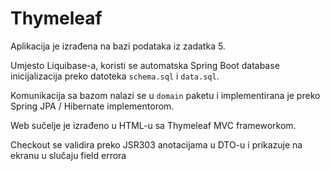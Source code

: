 # Thymeleaf

Aplikacija je izrađena na bazi podataka iz zadatka 5.

Umjesto Liquibase-a, koristi se automatska Spring Boot database inicijalizacija preko datoteka `schema.sql` i `data.sql`.

Komunikacija sa bazom nalazi se u `domain` paketu i implementirana je preko Spring JPA / Hibernate implementorom.

Web sučelje je izrađeno u HTML-u sa Thymeleaf MVC frameworkom.

Checkout se validira preko JSR303 anotacijama u DTO-u i prikazuje na ekranu u slučaju field errora
